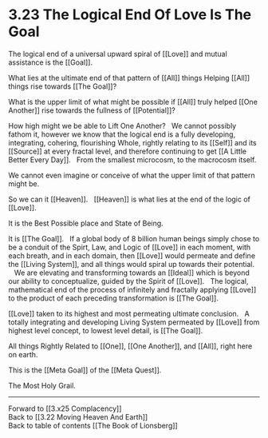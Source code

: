 # 3.23 The Logical End Of Love Is The Goal

The logical end of a universal upward spiral of [[Love]] and mutual assistance is the [[Goal]].

What lies at the ultimate end of that pattern of [[All]] things Helping [[All]] things rise towards [[The Goal]]? 

What is the upper limit of what might be possible if [[All]] truly helped [[One Another]] rise towards the fullness of [[Potential]]? 

How high might we be able to Lift One Another? 
 
We cannot possibly fathom it, however we know that the logical end is a fully developing, integrating, cohering, flourishing Whole, rightly relating to its [[Self]] and its [[Source]] at every fractal level, and therefore continuing to get [[A Little Better Every Day]]. 
 
From the smallest microcosm, to the macrocosm itself. 

We cannot even imagine or conceive of what the upper limit of that pattern might be. 

So we can it [[Heaven]]. 
 
[[Heaven]] is what lies at the end of the logic of [[Love]]. 

It is the Best Possible place and State of Being. 

It is [[The Goal]]. 
 
If a global body of 8 billion human beings simply chose to be a conduit of the Spirt, Law, and Logic of [[Love]] in each moment, with each breath, and in each domain, then [[Love]] would permeate and define the [[Living System]], and all things would spiral up towards their potential. 
  
We are elevating and transforming towards an [[Ideal]] which is beyond our ability to conceptualize, guided by the Spirit of [[Love]].
 
The logical, mathematical end of the process of infinitely and fractally applying [[Love]] to the product of each preceding transformation is [[The Goal]]. 

[[Love]] taken to its highest and most permeating ultimate conclusion. 
 
A totally integrating and developing Living System permeated by [[Love]] from highest level concept, to lowest level detail, is [[The Goal]]. 

All things Rightly Related to [[One]], [[One Another]], and [[All]], right here on earth. 

This is the [[Meta Goal]] of the [[Meta Quest]]. 

The Most Holy Grail. 

___

Forward to [[3.x25 Complacency]]  
Back to [[3.22 Moving Heaven And Earth]]  
Back to table of contents [[The Book of Lionsberg]]  
